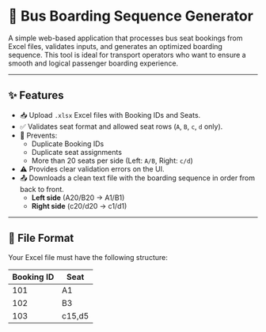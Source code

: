 # 🚌 Bus Boarding Sequence Generator

A simple web-based application that processes bus seat bookings from Excel files, validates inputs, and generates an optimized boarding sequence. 
This tool is ideal for transport operators who want to ensure a smooth and logical passenger boarding experience.

---

## ✨ Features

- 📥 Upload `.xlsx` Excel files with Booking IDs and Seats.
- ✅ Validates seat format and allowed seat rows (`A`, `B`, `c`, `d` only).
- 🚫 Prevents:
  - Duplicate Booking IDs
  - Duplicate seat assignments
  - More than 20 seats per side (Left: `A/B`, Right: `c/d`)
- ⚠️ Provides clear validation errors on the UI.
- 📤 Downloads a clean text file with the boarding sequence in order from back to front.
  - **Left side** (A20/B20 → A1/B1)
  - **Right side** (c20/d20 → c1/d1)

---

## 📁 File Format

Your Excel file must have the following structure:

| Booking ID | Seat     |
|------------|----------|
| 101        | A1       |
| 102        | B3       |
| 103        | c15,d5   |
